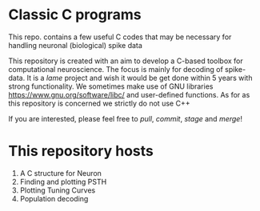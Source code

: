# Classic C programs

This repo. contains a few useful C codes that may be necessary for handling neuronal (biological) spike data 

This repository is created with an aim to develop a C-based toolbox for computational neuroscience. The focus is mainly for decoding of spike-data. It is a *lame* project and wish it would be get done within 5 years with strong functionality. We sometimes make use of GNU libraries <https://www.gnu.org/software/libc/> and user-defined functions. As for as this repository is concerned we strictly do not use C++

If you are interested, please feel free to *pull*, *commit*, *stage* and *merge*! 

# This repository hosts 
1. A C structure for Neuron
2. Finding and plotting PSTH
3. Plotting Tuning Curves
4. Population decoding
